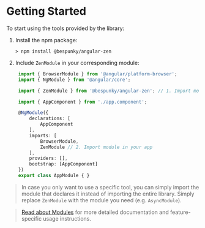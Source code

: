 # Getting Started
To start using the tools provided by the library:

1. Install the npm package:
   
   `> npm install @bespunky/angular-zen`

2. Include `ZenModule` in your corresponding module:
   
   ```typescript
    import { BrowserModule } from '@angular/platform-browser';
    import { NgModule } from '@angular/core';

    import { ZenModule } from '@bespunky/angular-zen'; // 1. Import module

    import { AppComponent } from './app.component';

    @NgModule({
        declarations: [
            AppComponent
        ],
        imports: [
            BrowserModule,
            ZenModule // 2. Import module in your app
        ],
        providers: [],
        bootstrap: [AppComponent]
    })
    export class AppModule { }
   ```
   
> In case you only want to use a specific tool, you can simply import the module that declares it instead of importing the entire library.
> Simply replace `ZenModule` with the module you need (e.g. `AsyncModule`).

> [Read about Modules](Modules) for more detailed documentation and feature-specific usage instructions.
